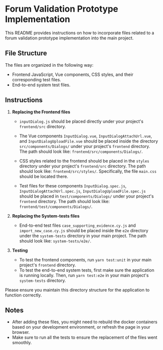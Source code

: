 # Forum Validation Prototype Implementation

This README provides instructions on how to incorporate files related to a forum validation prototype implementation into the main project.

## File Structure

The files are organized in the following way:

- Frontend JavaScript, Vue components, CSS styles, and their corresponding test files.
- End-to-end system test files.

## Instructions

1. **Replacing the Frontend files**
    - `inputDialog.js` should be placed directly under your project's `frontend/src` directory.

    - The Vue components `InputDialog.vue`, `InputDialogAttachUrl.vue`, and `InputDialogUploadFile.vue` should be placed
    inside the directory `src/components/Dialogs/` under your project's `frontend` directory. The path should look like:
    `frontend/src/components/Dialogs/`.

    - CSS styles related to the frontend should be placed in the `styles` directory under your project's `frontend/src`
    directory. The path should look like: `frontend/src/styles/`. Specifically, the file `main.css` should be located
    there.

    - Test files for these components `InputDialog.spec.js`, `InputDialogAttachUrl.spec.js`,
    `InputDialogUploadFile.spec.js` should be placed in `test/components/Dialogs/` under your project's `frontend`
    directory. The path should look like: `frontend/test/components/Dialogs/`.

2. **Replacing the System-tests files**
    - End-to-end test files `case_supporting_evidence.cy.js` and `import_new_case.cy.js` should be placed inside the
    `e2e` directory under the `system-tests` directory in your main project.
    The path should look like: `system-tests/e2e/`.

3. **Testing**
    - To test the frontend components, run `yarn test:unit` in your main project's `frontend` directory.
    - To test the end-to-end system tests, first make sure the application is running locally. Then, run `yarn test:e2e`
    in your main project's `system-tests` directory.

Please ensure you maintain this directory structure for the application to function correctly.

## Notes

- After adding these files, you might need to rebuild the docker containers based on your development environment, or
refresh the page in your browser.
- Make sure to run all the tests to ensure the replacement of the files went smoothly.
